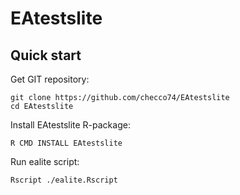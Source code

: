 # EAtestslite

## Quick start

Get GIT repository: 
```
git clone https://github.com/checco74/EAtestslite
cd EAtestslite
```

Install EAtestslite R-package:
```
R CMD INSTALL EAtestslite
```

Run ealite script: 
```
Rscript ./ealite.Rscript
```
